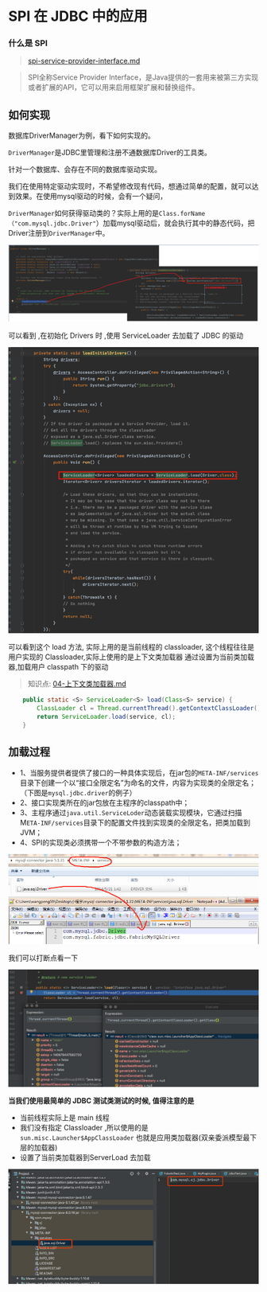 # SPI 在 JDBC 中的应用

### 什么是 SPI

>  [spi-service-provider-interface.md](../../04-java/01-basic/spi-service-provider-interface.md) 

> SPI全称Service Provider Interface，是Java提供的一套用来被第三方实现或者扩展的API，它可以用来启用框架扩展和替换组件。

## 如何实现

数据库DriverManager为例，看下如何实现的。

`DriverManager`是JDBC里管理和注册不通数据库Driver的工具类。

针对一个数据库、会存在不同的数据库驱动实现。

我们在使用特定驱动实现时，不希望修改现有代码，想通过简单的配置，就可以达到效果。在使用mysql驱动的时候，会有一个疑问，

`DriverManager`如何获得驱动类的？实际上用的是`Class.forName（"com.mysql.jdbc.Driver"`）加载mysql驱动后，就会执行其中的静态代码，把Driver注册到`DriverManager`中。

![img](../../assets/598301-20200307110210088-2019607491.png)

可以看到 ,在初始化 Drivers 时 ,使用 ServiceLoader 去加载了 JDBC 的驱动

<img src="../../assets/image-20200711133258389.png" alt="image-20200711133258389" style="zoom: 67%;" />

可以看到这个  load 方法, 实际上用的是当前线程的 classloader, 这个线程往往是 用户实现的 Classloader,实际上使用的是上下文类加载器 通过设置为当前类加载器,加载用户 classpath 下的驱动

> 知识点:  [04-上下文类加载器.md](../../07-jvm/07-虚拟机类加载机制/04-上下文类加载器.md) 

```java
    public static <S> ServiceLoader<S> load(Class<S> service) {
        ClassLoader cl = Thread.currentThread().getContextClassLoader();
        return ServiceLoader.load(service, cl);
    }

```

## 加载过程

- 1、当服务提供者提供了接口的一种具体实现后，在jar包的`META-INF/services`目录下创建一个以“接口全限定名”为命名的文件，内容为实现类的全限定名；（下图是`mysql.jdbc.driver`的例子）
- 2、接口实现类所在的jar包放在主程序的classpath中；
- 3、主程序通过`java.util.ServiceLoder`动态装载实现模块，它通过扫描M`ETA-INF/services`目录下的配置文件找到实现类的全限定名，把类加载到JVM；
- 4、SPI的实现类必须携带一个不带参数的构造方法；

![img](../../assets/598301-20200307112913153-494123018.png)

我们可以打断点看一下

![image-20200711134220790](../../assets/image-20200711134220790.png)

**当我们使用最简单的 JDBC 测试类测试的时候, 值得注意的是**

- 当前线程实际上是 main 线程
- 我们没有指定 Classloader ,所以使用的是`sun.misc.Launcher$AppClassLoader` 也就是应用类加载器(双亲委派模型最下层的加载器)
- 设置了当前类加载器到ServerLoad 去加载



![image-20200711135007143](../../assets/image-20200711135007143.png)

